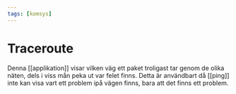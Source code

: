 ```yaml
---
tags: [komsys]
---
```

# Traceroute
Denna [[applikation]] visar vilken väg ett paket troligast tar genom de olika näten, dels i viss mån peka ut var felet finns. Detta är användbart då [[ping]] inte kan visa vart ett problem ipå vägen finns, bara att det finns ett problem.